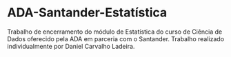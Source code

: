 # ADA-Santander-Estatística
Trabalho de encerramento do módulo de Estatística do curso de Ciência de Dados oferecido pela ADA em parceria com o Santander.
Trabalho realizado individualmente por Daniel Carvalho Ladeira.
